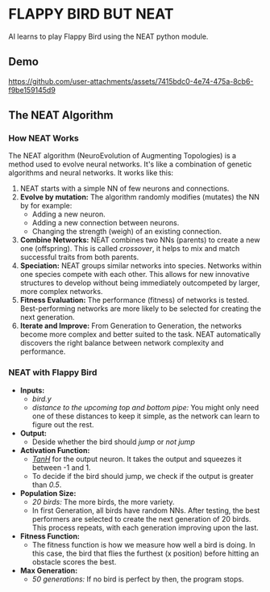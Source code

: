 # FLAPPY BIRD BUT NEAT
 AI learns to play Flappy Bird using the NEAT python module.

## Demo

https://github.com/user-attachments/assets/7415bdc0-4e74-475a-8cb6-f9be159145d9

## The NEAT Algorithm

### How NEAT Works
The NEAT algorithm (NeuroEvolution of Augmenting Topologies) is a method used to evolve neural networks. It's like a combination of genetic algorithms and neural networks. It works like this:
1. NEAT starts with a simple NN of few neurons and connections.
2. **Evolve by mutation:** The algorithm randomly modifies (mutates) the NN by for example:
   - Adding a new neuron.
   - Adding a new connection between neurons.
   - Changing the strength (weigh) of an existing connection.
3. **Combine Networks:** NEAT combines two NNs (parents) to create a new one (offspring). This is called *crossover*, it helps to mix and match successful traits from both parents.
4. **Speciation:** NEAT groups similar networks into species. Networks within one species compete with each other. This allows for new innovative structures to develop without being immediately outcompeted by larger, more complex networks.
5. **Fitness Evaluation:** The performance (fitness) of networks is tested. Best-performing networks are more likely to be selected for creating the next generation.
6. **Iterate and Improve:** From Generation to Generation, the networks become more complex and better suited to the task. NEAT automatically discovers the right balance between network complexity and performance.

### NEAT with Flappy Bird
- **Inputs:**
  - *bird.y* 
  - *distance to the upcoming top and bottom pipe:* You might only need one of these distances to keep it simple, as the network can learn to figure out the rest.
- **Output:**
  - Deside whether the bird should *jump* or *not jump*
- **Activation Function:**
  - *[TanH](https://neat-python.readthedocs.io/en/latest/_images/activation-tanh.png)* for the output neuron. It takes the output and squeezes it between -1 and 1. 
  - To decide if the bird should jump, we check if the output is greater than *0.5*.
- **Population Size:**
  - *20 birds:* The more birds, the more variety.
  - In first Generation, all birds have random NNs. After testing, the best performers are selected to create the next generation of 20 birds. This process repeats, with each generation improving upon the last.
- **Fitness Function:**
  - The fitness function is how we measure how well a bird is doing.  In this case, the bird that flies the furthest (x position) before hitting an obstacle scores the best.
- **Max Generation:**
  - *50 generations:* If no bird is perfect by then, the program stops.
